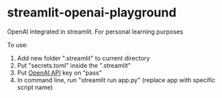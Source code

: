 # streamlit-openai-playground
OpenAI integrated in streamlit. For personal learning purposes

To use:
1. Add new folder ".streamlit" to current directory
2. Put "secrets.toml" inside the ".streamlit"
3. Put [OpenAI API](https://platform.openai.com/account/api-keys) key on "pass"
4. In command line, run "streamlit run app.py" (replace app with specific script name)
